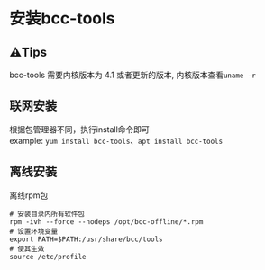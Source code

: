 # 安装bcc-tools
## ⚠️Tips
bcc-tools 需要内核版本为 4.1 或者更新的版本, 内核版本查看`uname -r`
## 联网安装
根据包管理器不同，执行install命令即可  
example: `yum install bcc-tools`、`apt install bcc-tools`

## 离线安装
离线rpm包  
```shell
# 安装目录内所有软件包
rpm -ivh --force --nodeps /opt/bcc-offline/*.rpm
# 设置环境变量
export PATH=$PATH:/usr/share/bcc/tools
# 使其生效
source /etc/profile
```